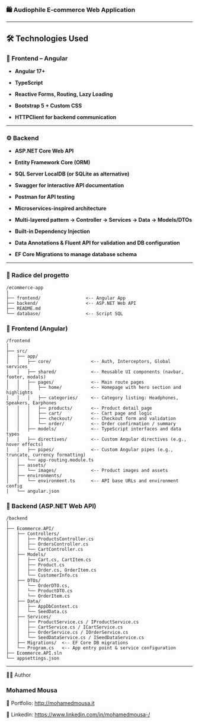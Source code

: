 ### 🛍️ Audiophile E-commerce Web Application
---

## 🛠️ Technologies Used

### 🎨 Frontend – Angular

- **Angular 17+**

- **TypeScript**

- **Reactive Forms, Routing, Lazy Loading**

- **Bootstrap 5 + Custom CSS**

- **HTTPClient for backend communication**

---

### ⚙️ Backend

- **ASP.NET Core Web API**

- **Entity Framework Core (ORM)**

- **SQL Server LocalDB (or SQLite as alternative)**

- **Swagger for interactive API documentation**

- **Postman for API testing**

- **Microservices-inspired architecture**

- **Multi-layered pattern → Controller → Services → Data → Models/DTOs**

- **Built-in Dependency Injection**

- **Data Annotations & Fluent API for validation and DB configuration**

- **EF Core Migrations to manage database schema**

---

### 🔹 Radice del progetto
```
/ecommerce-app
│
├── frontend/                 <-- Angular App
├── backend/                  <-- ASP.NET Web API
├── README.md
└── database/                 <-- Script SQL
```
### 📁 Frontend (Angular)

```
/frontend
│
├── src/
│   ├── app/
│   │   ├── core/               <-- Auth, Interceptors, Global services
│   │   ├── shared/             <-- Reusable UI components (navbar, footer, modals)
│   │   ├── pages/              <-- Main route pages
│   │   │   ├── home/           <-- Homepage with hero section and highlights
│   │   │   ├── categories/     <-- Category listing: Headphones, Speakers, Earphones
│   │   │   ├── products/       <-- Product detail page
│   │   │   ├── cart/           <-- Cart page and logic
│   │   │   ├── checkout/       <-- Checkout form and validation
│   │   │   └── order/          <-- Order confirmation / summary
│   │   ├── models/             <-- TypeScript interfaces and data types
│   │   ├── directives/         <-- Custom Angular directives (e.g., hover effects)
│   │   ├── pipes/              <-- Custom Angular pipes (e.g., truncate, currency formatting)
│   │   └── app-routing.module.ts
│   ├── assets/
│   │   └── images/             <-- Product images and assets
│   ├── environments/
│   │   └── environment.ts      <-- API base URLs and environment config
│   └── angular.json
```

### 📁 Backend (ASP.NET Web API)

```
/backend
│
├── Ecommerce.API/
│   ├── Controllers/
│   │   ├── ProductsController.cs
│   │   ├── OrdersController.cs
│   │   └── CartController.cs
│   ├── Models/
│   │   ├── Cart.cs, CartItem.cs
│   │   ├── Product.cs
│   │   ├── Order.cs, OrderItem.cs
│   │   └── CustomerInfo.cs
│   ├── DTOs/
│   │   └── OrderDTO.cs,
│   │   └── ProductDTO.cs
│   │   └── OrderItem.cs
│   ├── Data/
│   │   ├── AppDbContext.cs
│   │   └── SeedData.cs
│   ├── Services/
│   │   ├── ProductService.cs / IProductService.cs
│   │   ├── CartService.cs / ICartService.cs
│   │   ├── OrderService.cs / IOrderService.cs
│   │   └── SeedDataService.cs / ISeedDataService.cs
│   ├── Migrations/  <-- EF Core DB migrations
│   └── Program.cs   <-- App entry point & service configuration
├── Ecommerce.API.sln
└── appsettings.json
```
---

🙋‍♂️ Author

### Mohamed Mousa

🔗 Portfolio: http://mohamedmousa.it

🔗 LinkedIn:  https://www.linkedin.com/in/mohamedmousa-/
